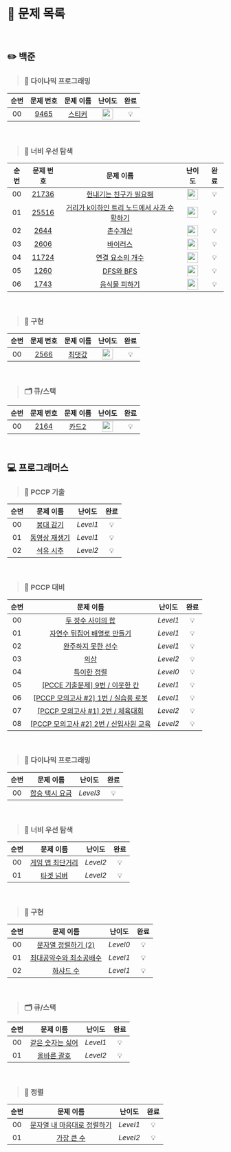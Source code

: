 <br>

# 📖 문제 목록

<br>

## ✏️ 백준

 >### 💭 다이나믹 프로그래밍
| 순번 | 문제 번호 | 문제 이름 | 난이도 |  완료 |
| :-----: | :-----: | :-----: | :-----: | :-----: |
| 00 | [9465](https://www.acmicpc.net/problem/9465) | [스티커](https://www.acmicpc.net/problem/9465) | <img height="25px" width="25px" src="https://static.solved.ac/tier_small/10.svg"/> | 💡 |

<br>

>### 🥽 너비 우선 탐색
| 순번 |                     문제 번호                      |                               문제 이름                               | 난이도 |  완료 |
|:--:|:----------------------------------------------:|:-----------------------------------------------------------------:| :-----: | :-----: |
| 00 | [21736](https://www.acmicpc.net/problem/21736) |       [헌내기는 친구가 필요해](https://www.acmicpc.net/problem/21736)       | <img height="25px" width="25px" src="https://static.solved.ac/tier_small/9.svg"/> | 💡 |
| 01 | [25516](https://www.acmicpc.net/problem/25516) | [거리가 k이하인 트리 노드에서 사과 수확하기](https://www.acmicpc.net/problem/25516) | <img height="25px" width="25px" src="https://static.solved.ac/tier_small/9.svg"/> | 💡 |
| 02 |  [2644](https://www.acmicpc.net/problem/2644)  |           [촌수계산](https://www.acmicpc.net/problem/2644)            | <img height="25px" width="25px" src="https://static.solved.ac/tier_small/9.svg"/> | 💡 |
| 03 |  [2606](https://www.acmicpc.net/problem/2606)  |           [바이러스](https://www.acmicpc.net/problem/2606)            | <img height="25px" width="25px" src="https://static.solved.ac/tier_small/8.svg"/> | 💡 |
| 04 | [11724](https://www.acmicpc.net/problem/11724)  |        [연결 요소의 개수](https://www.acmicpc.net/problem/11724)         | <img height="25px" width="25px" src="https://static.solved.ac/tier_small/9.svg"/> | 💡 |
| 05 | [1260](https://www.acmicpc.net/problem/1260) | [DFS와 BFS](https://www.acmicpc.net/problem/1260) | <img height="25px" width="25px" src="https://static.solved.ac/tier_small/9.svg"/> | 💡 |
| 06 | [1743](https://www.acmicpc.net/problem/1743) | [음식물 피하기](https://www.acmicpc.net/problem/1743) | <img height="25px" width="25px" src="https://static.solved.ac/tier_small/10.svg"/> | 💡 |

<br>

>### 🎨 구현
| 순번 | 문제 번호 | 문제 이름 | 난이도 |  완료 |
| :-----: | :-----: | :-----: | :-----: | :-----: |
| 00 | [2566](https://www.acmicpc.net/problem/2566) | [최댓값](https://www.acmicpc.net/problem/2566) | <img height="25px" width="25px" src="https://static.solved.ac/tier_small/3.svg"/> | 💡 |

<br>

>### 🗂️ 큐/스택
| 순번 |                    문제 번호                     |                    문제 이름                    | 난이도 |  완료 |
| :-----: |:--------------------------------------------:|:-------------------------------------------:| :-----: | :-----: |
| 00 | [2164](https://www.acmicpc.net/problem/2164) | [카드2](https://www.acmicpc.net/problem/2164) | <img height="25px" width="25px" src="https://static.solved.ac/tier_small/7.svg"/> | 💡 |

<br>

## 💻 프로그래머스

>### 📝 PCCP 기출
| 순번 |                                             문제 이름                                             |   난이도    | 완료 |
|:--:|:---------------------------------------------------------------------------------------------:|:--------:| :-----: |
| 00 | [붕대 감기](https://school.programmers.co.kr/learn/courses/19344/lessons/242258?language=python3) | *Level1* | 💡 |
| 01 | [동영상 재생기](https://school.programmers.co.kr/learn/courses/30/lessons/340213) | *Level1* | 💡 |
| 02 | [석유 시추](https://school.programmers.co.kr/learn/courses/30/lessons/250136) | *Level2* | 💡 |

<br>

>### 📝 PCCP 대비
| 순번 |                                                문제 이름                                                |   난이도    | 완료 |
|:--:|:---------------------------------------------------------------------------------------------------:|:--------:| :-----: |
| 00 |   [두 정수 사이의 합](https://school.programmers.co.kr/learn/courses/30/lessons/12912?language=python3)    | *Level1* | 💡 |
| 01 | [자연수 뒤집어 배열로 만들기](https://school.programmers.co.kr/learn/courses/30/lessons/12932?language=python3) | *Level1* | 💡 |
| 02 |   [완주하지 못한 선수](https://school.programmers.co.kr/learn/courses/30/lessons/42576?language=python3)    | *Level1* | 💡 |
| 03 |       [의상](https://school.programmers.co.kr/learn/courses/30/lessons/42578?language=python3)        | *Level2* | 💡 |
| 04 |     [특이한 정렬](https://school.programmers.co.kr/learn/courses/30/lessons/120880?language=python3)     | *Level0* | 💡 |
| 05 |     [[PCCE 기출문제] 9번 / 이웃한 칸](https://school.programmers.co.kr/learn/courses/30/lessons/250125)      | *Level1* | 💡 |
| 06 |   [[PCCP 모의고사 #2] 1번 / 실습용 로봇](https://school.programmers.co.kr/learn/courses/30/lessons/121687)    | *Level1* | 💡 |
| 07 |   [[PCCP 모의고사 #1] 2번 / 체육대회](https://school.programmers.co.kr/learn/courses/15008/lessons/121684)   | *Level2* | 💡 |
| 08 |   [[PCCP 모의고사 #2] 2번 / 신입사원 교육](https://school.programmers.co.kr/learn/courses/30/lessons/121688)   | *Level2* | 💡 |

<br>

>### 💭 다이나믹 프로그래밍
| 순번 |    문제 이름     | 난이도 | 완료 |
| :-----: |:------------:| :-----: | :-----: |
| 00 | [합승 택시 요금](https://school.programmers.co.kr/learn/courses/30/lessons/72413) | *Level3* | 💡 |

<br>

>### 🥽 너비 우선 탐색
| 순번 |                                    문제 이름                                    | 난이도 | 완료 |
|:--:|:---------------------------------------------------------------------------:| :-----: | :-----: |
| 00 | [게임 맵 최단거리](https://school.programmers.co.kr/learn/courses/30/lessons/1844) | *Level2* | 💡 |
| 01 |   [타겟 넘버](https://school.programmers.co.kr/learn/courses/30/lessons/43165)   | *Level2* | 💡 |

<br>

>### 🎨 구현
| 순번 |                                      문제 이름                                      | 난이도 | 완료 |
|:--:|:-------------------------------------------------------------------------------:| :-----: | :-----: |
| 00 | [문자열 정렬하기 (2)](https://school.programmers.co.kr/learn/courses/30/lessons/120911) | *Level0* | 💡 |
| 01 | [최대공약수와 최소공배수](https://school.programmers.co.kr/learn/courses/30/lessons/12940) | *Level1* | 💡 |
| 02 |    [하샤드 수](https://school.programmers.co.kr/learn/courses/30/lessons/12947)     | *Level1* | 💡 |

<br>

>### 🗂️ 큐/스택
| 순번 |    문제 이름     | 난이도 | 완료 |
| :-----: |:------------:| :-----: | :-----: |
| 00 | [같은 숫자는 싫어](https://school.programmers.co.kr/learn/courses/30/lessons/12906) | *Level1* | 💡 |
| 01 | [올바른 괄호](https://school.programmers.co.kr/learn/courses/30/lessons/12909) | *Level2* | 💡 |

<br>

>### 🎰 정렬
| 순번 |    문제 이름     | 난이도 | 완료 |
|:--:|:------------:| :-----: | :-----: |
| 00 | [문자열 내 마음대로 정렬하기](https://school.programmers.co.kr/learn/courses/30/lessons/12915) | *Level1* | 💡 |
| 01 | [가장 큰 수](https://school.programmers.co.kr/learn/courses/30/lessons/42746) | *Level2* | 💡 |